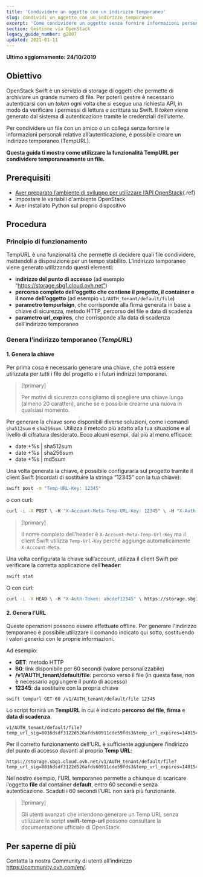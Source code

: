 ```yaml
---
title: 'Condividere un oggetto con un indirizzo temporaneo'
slug: condividi_un_oggetto_con_un_indirizzo_temporaneo
excerpt: 'Come condividere un oggetto senza fornire informazioni personali'
section: Gestione via OpenStack
legacy_guide_number: g2007
updated: 2021-01-11
---
```


**Ultimo aggiornamento: 24/10/2019**

## Obiettivo 

OpenStack Swift è un servizio di storage di oggetti che permette di archiviare un grande numero di file. Per poterli gestire è necessario autenticarsi con un *token* ogni volta che si esegue una richiesta API, in modo da verificare i permessi di lettura e scrittura su Swift.  Il *token* viene generato dal sistema di autenticazione tramite le credenziali dell’utente.

Per condividere un file con un amico o un collega senza fornire le informazioni personali relative all’autenticazione, è possibile creare un indirizzo temporaneo (TempURL).

**Questa guida ti mostra come utilizzare la funzionalità TempURL per condividere temporaneamente un file.**

## Prerequisiti

- [Aver preparato l’ambiente di sviluppo per utilizzare l’API OpenStack](https://docs.ovh.com/it/public-cloud/prepare_the_environment_for_using_the_openstack_api/){.ref}
- Impostare le variabili d'ambiente OpenStack
- Aver installato Python sul proprio dispositivo

## Procedura

### Principio di funzionamento

TempURL è una funzionalità che permette di decidere quali file condividere, mettendoli a disposizione per un tempo stabilito. L’indirizzo temporaneo viene generato utilizzando questi elementi:

- **indirizzo del punto di accesso** (ad esempio “https://storage.sbg1.cloud.ovh.net”)
- **percorso completo dell’oggetto che contiene il progetto, il container e il nome dell’oggetto** (ad esempio `v1/AUTH_tenant/default/file`)
- **parametro tempurlsign**, che corrisponde alla firma generata in base a chiave di sicurezza, metodo HTTP, percorso del file e data di scadenza
- **parametro url_expires**, che corrisponde alla data di scadenza dell’indirizzo temporaneo

### Genera l’indirizzo temporaneo (*TempURL*)

#### 1. Genera la chiave

Per prima cosa è necessario generare una chiave, che potrà essere utilizzata per tutti i file del progetto  e i futuri indirizzi temporanei. 

> [!primary]
>
> Per motivi di sicurezza consigliamo di scegliere una chiave lunga (almeno 20 caratteri), anche se è possibile crearne una nuova in qualsiasi momento.
> 

Per generare la chiave sono disponibili diverse soluzioni, come i comandi `sha512sum` e `sha256sum`. Utilizza il metodo più adatto alla tua situazione e al livello di cifratura desiderato. Ecco alcuni esempi, dal più al meno efficace:

- date +%s | sha512sum
- date +%s | sha256sum
- date +%s | md5sum 

Una volta generata la chiave, è possibile configurarla sul progetto tramite il client Swift (ricordati di sostituire la stringa “12345” con la tua chiave):

```bash
swift post -m "Temp-URL-Key: 12345"
```

o con curl:

```bash
curl -i -X POST \ -H "X-Account-Meta-Temp-URL-Key: 12345" \ -H "X-Auth-Token: abcdef12345" \ https://storage.sbg1.cloud.ovh.net/v1/AUTH_ProjectID
```

> [!primary]
>
> Il nome completo dell’header è `X-Account-Meta-Temp-Url-Key` ma il client Swift utilizza `Temp-Url-Key` perché aggiunge automaticamente `X-Account-Meta`.
> 

Una volta configurata la chiave sull’account, utilizza il client Swift per verificare la corretta applicazione dell’**header**:

```bash
swift stat
```

O con curl:

```bash
curl -i -X HEAD \ -H "X-Auth-Token: abcdef12345" \ https://storage.sbg1.cloud.ovh.net/v1/AUTH_ProjectID
```

#### 2. Genera l’URL

Queste operazioni possono essere effettuate offline. Per generare l'indirizzo temporaneo è possibile utilizzare il comando indicato qui sotto, sostituendo i valori generici con le proprie informazioni.

Ad esempio:

- **GET**: metodo HTTP
- **60**: link disponibile per 60 secondi (valore personalizzabile)
- **/v1/AUTH_tenant/default/file**: percorso verso il file (in questa fase, non è necessario aggiungere il punto di accesso)
- **12345**: da sostituire con la propria chiave

```
swift tempurl GET 60 /v1/AUTH_tenant/default/file 12345
```

Lo script fornirà un **TempURL** in cui è indicato **percorso del file**, **firma** e **data di scadenza**.

```
v1/AUTH_tenant/default/file?temp_url_sig=8016dsdf3122d526afds60911cde59fds3&temp_url_expires=1401548543
```

Per il corretto funzionamento dell’URL è sufficiente aggiungere l’indirizzo del punto di accesso davanti al proprio **Temp URL**:

```
https://storage.sbg1.cloud.ovh.net/v1/AUTH_tenant/default/file?temp_url_sig=8016dsdf3122d526afds60911cde59fds3&temp_url_expires=1401548543
```

Nel nostro esempio, l’URL temporaneo permette a chiunque di scaricare l’oggetto **file** dal container **default**, entro 60 secondi e senza autenticazione. Scaduti i 60 secondi l’URL non sarà più funzionante.

> [!primary]
>
> Gli utenti avanzati che intendono generare un Temp URL senza utilizzare lo script **swift-temp-url** possono consultare la documentazione ufficiale di OpenStack.

## Per saperne di più

Contatta la nostra Community di utenti all’indirizzo <https://community.ovh.com/en/>.